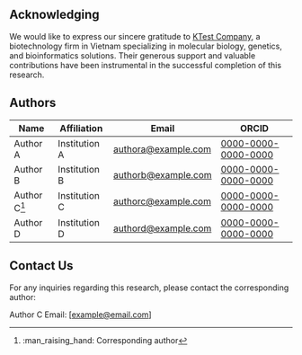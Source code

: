 ## Acknowledging

We would like to express our sincere gratitude to [KTest Company](https://www.ktest.vn/), a biotechnology firm in Vietnam specializing in molecular biology, genetics, and bioinformatics solutions. Their generous support and valuable contributions have been instrumental in the successful completion of this research.

## Authors

| Name           | Affiliation            | Email               | ORCID                                     |
|----------------|------------------------|---------------------|-------------------------------------------|
| Author A       | Institution A          | authora@example.com | [0000-0000-0000-0000](https://orcid.org/0000-0000-0000-0000) |
| Author B       | Institution B          | authorb@example.com | [0000-0000-0000-0000](https://orcid.org/0000-0000-0000-0000) |
| Author C[^1]   | Institution C          | authorc@example.com | [0000-0000-0000-0000](https://orcid.org/0000-0000-0000-0000) |
| Author D       | Institution D          | authord@example.com | [0000-0000-0000-0000](https://orcid.org/0000-0000-0000-0000) |


[^1]:  :man_raising_hand: Corresponding author

## Contact Us

For any inquiries regarding this research, please contact the corresponding author:

Author C
Email: [example@email.com]